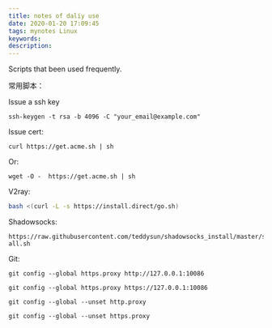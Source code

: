 ```yaml
---
title: notes of daliy use
date: 2020-01-20 17:09:45
tags: mynotes Linux
keywords:
description:
---
```


Scripts that been used frequently.

常用脚本：



<!--more-->



Issue a ssh key 

```
ssh-keygen -t rsa -b 4096 -C "your_email@example.com"
```

Issue cert:

```
curl https://get.acme.sh | sh
```

Or:

```
wget -O -  https://get.acme.sh | sh
```

V2ray:

```bash
bash <(curl -L -s https://install.direct/go.sh)
```

Shadowsocks:

```text
https://raw.githubusercontent.com/teddysun/shadowsocks_install/master/shadowsocks-all.sh
```

Git:

```
git config --global https.proxy http://127.0.0.1:10086

git config --global https.proxy https://127.0.0.1:10086

git config --global --unset http.proxy

git config --global --unset https.proxy
```

